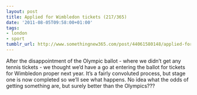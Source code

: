 ```yaml
---
layout: post
title: Applied for Wimbledon tickets (217/365)
date: '2011-08-05T09:58:00+01:00'
tags:
- london
- sport
tumblr_url: http://www.somethingnew365.com/post/44061580148/applied-for-wimbledon-tickets-217365
---
```

After the disappointment of the Olympic ballot - where we didn’t get any tennis tickets - we thought we’d have a go at entering the ballot for tickets for Wimbledon proper next year.
It’s a fairly convoluted process, but stage one is now completed so we’ll see what happens. No idea what the odds of getting something are, but surely better than the Olympics???
